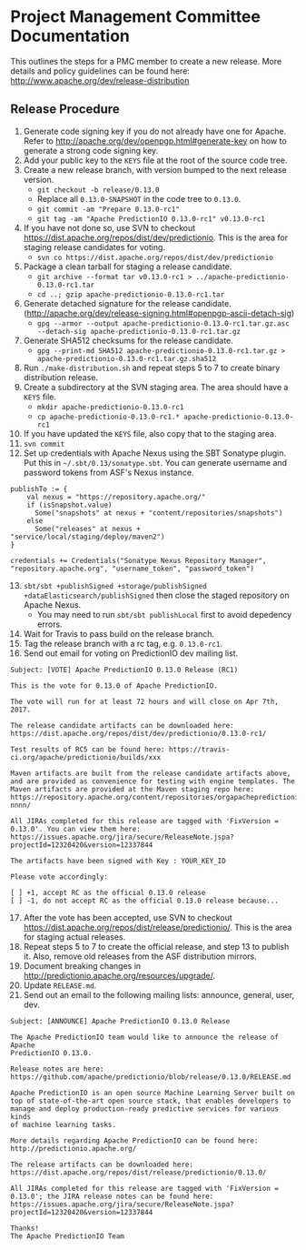 <!--
Licensed to the Apache Software Foundation (ASF) under one or more
contributor license agreements.  See the NOTICE file distributed with
this work for additional information regarding copyright ownership.
The ASF licenses this file to You under the Apache License, Version 2.0
(the "License"); you may not use this file except in compliance with
the License.  You may obtain a copy of the License at

    http://www.apache.org/licenses/LICENSE-2.0

Unless required by applicable law or agreed to in writing, software
distributed under the License is distributed on an "AS IS" BASIS,
WITHOUT WARRANTIES OR CONDITIONS OF ANY KIND, either express or implied.
See the License for the specific language governing permissions and
limitations under the License.
-->

# Project Management Committee Documentation

This outlines the steps for a PMC member to create a new release. More details
and policy guidelines can be found here: http://www.apache.org/dev/release-distribution

## Release Procedure

1. Generate code signing key if you do not already have one for Apache. Refer to
http://apache.org/dev/openpgp.html#generate-key on how to generate a strong code
signing key.
2. Add your public key to the `KEYS` file at the root of the source code tree.
3. Create a new release branch, with version bumped to the next release version.
    * `git checkout -b release/0.13.0`
    * Replace all `0.13.0-SNAPSHOT` in the code tree to `0.13.0`.
    * `git commit -am "Prepare 0.13.0-rc1"`
    * `git tag -am "Apache PredictionIO 0.13.0-rc1" v0.13.0-rc1`
4. If you have not done so, use SVN to checkout
https://dist.apache.org/repos/dist/dev/predictionio. This is the area
for staging release candidates for voting.
    * `svn co https://dist.apache.org/repos/dist/dev/predictionio`
5.  Package a clean tarball for staging a release candidate.
    * `git archive --format tar v0.13.0-rc1 >
  ../apache-predictionio-0.13.0-rc1.tar`
    * `cd ..; gzip apache-predictionio-0.13.0-rc1.tar`
6. Generate detached signature for the release candidate.
(http://apache.org/dev/release-signing.html#openpgp-ascii-detach-sig)
    * `gpg --armor --output apache-predictionio-0.13.0-rc1.tar.gz.asc
  --detach-sig apache-predictionio-0.13.0-rc1.tar.gz`
7. Generate SHA512 checksums for the release candidate.
    * `gpg --print-md SHA512 apache-predictionio-0.13.0-rc1.tar.gz >
  apache-predictionio-0.13.0-rc1.tar.gz.sha512`
8. Run `./make-distribution.sh` and repeat steps 5 to 7 to create binary distribution release.
9. Create a subdirectory at the SVN staging area. The area should have a `KEYS` file.
    * `mkdir apache-predictionio-0.13.0-rc1`
    * `cp apache-predictionio-0.13.0-rc1.*
  apache-predictionio-0.13.0-rc1`
10. If you have updated the `KEYS` file, also copy that to the staging area.
11. `svn commit`
12. Set up credentials with Apache Nexus using the SBT Sonatype plugin. Put this
in `~/.sbt/0.13/sonatype.sbt`. You can generate username and password tokens
from ASF's Nexus instance.

  ```
  publishTo := {
      val nexus = "https://repository.apache.org/"
      if (isSnapshot.value)
        Some("snapshots" at nexus + "content/repositories/snapshots")
      else
        Some("releases" at nexus + "service/local/staging/deploy/maven2")
  }

  credentials += Credentials("Sonatype Nexus Repository Manager", "repository.apache.org", "username_token", "password_token")
  ```
13. `sbt/sbt +publishSigned +storage/publishSigned
+dataElasticsearch/publishSigned` then close the staged repository on Apache
Nexus.
    * You may need to run `sbt/sbt publishLocal` first to avoid depedency errors.
14. Wait for Travis to pass build on the release branch.
15. Tag the release branch with a rc tag, e.g. `0.13.0-rc1`.
16. Send out email for voting on PredictionIO dev mailing list.

  ```
  Subject: [VOTE] Apache PredictionIO 0.13.0 Release (RC1)

  This is the vote for 0.13.0 of Apache PredictionIO.

  The vote will run for at least 72 hours and will close on Apr 7th, 2017.

  The release candidate artifacts can be downloaded here: https://dist.apache.org/repos/dist/dev/predictionio/0.13.0-rc1/

  Test results of RC5 can be found here: https://travis-ci.org/apache/predictionio/builds/xxx

  Maven artifacts are built from the release candidate artifacts above, and are provided as convenience for testing with engine templates. The Maven artifacts are provided at the Maven staging repo here: https://repository.apache.org/content/repositories/orgapachepredictionio-nnnn/

  All JIRAs completed for this release are tagged with 'FixVersion = 0.13.0'. You can view them here: https://issues.apache.org/jira/secure/ReleaseNote.jspa?projectId=12320420&version=12337844

  The artifacts have been signed with Key : YOUR_KEY_ID

  Please vote accordingly:

  [ ] +1, accept RC as the official 0.13.0 release
  [ ] -1, do not accept RC as the official 0.13.0 release because...
  ```
17. After the vote has been accepted, use SVN to checkout
https://dist.apache.org/repos/dist/release/predictionio/. This is the area
for staging actual releases.
18. Repeat steps 5 to 7 to create the official release, and step 13 to publish it.
Also, remove old releases from the ASF distribution mirrors.
19. Document breaking changes in http://predictionio.apache.org/resources/upgrade/.
20. Update `RELEASE.md`.
21. Send out an email to the following mailing lists: announce, general, user, dev.

  ```
  Subject: [ANNOUNCE] Apache PredictionIO 0.13.0 Release

  The Apache PredictionIO team would like to announce the release of Apache
  PredictionIO 0.13.0.

  Release notes are here:
  https://github.com/apache/predictionio/blob/release/0.13.0/RELEASE.md

  Apache PredictionIO is an open source Machine Learning Server built on
  top of state-of-the-art open source stack, that enables developers to
  manage and deploy production-ready predictive services for various kinds
  of machine learning tasks.

  More details regarding Apache PredictionIO can be found here:
  http://predictionio.apache.org/

  The release artifacts can be downloaded here:
  https://dist.apache.org/repos/dist/release/predictionio/0.13.0/

  All JIRAs completed for this release are tagged with 'FixVersion =
  0.13.0'; the JIRA release notes can be found here:
  https://issues.apache.org/jira/secure/ReleaseNote.jspa?projectId=12320420&version=12337844

  Thanks!
  The Apache PredictionIO Team
  ```
